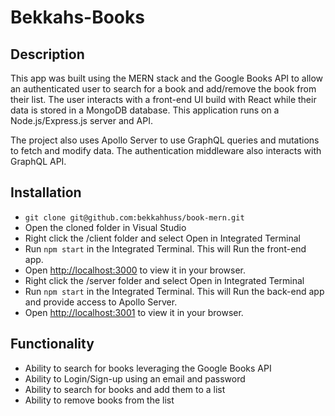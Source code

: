 # Bekkahs-Books

## Description
This app was built using the MERN stack and the Google Books API to allow an authenticated user to search for a book and add/remove the book from their list. The user interacts with a front-end UI build with React while their data is stored in a MongoDB database. This application runs on a Node.js/Express.js server and API. 

The project also uses Apollo Server to use GraphQL queries and mutations to fetch and modify data. The authentication middleware also interacts with GraphQL API. 

## Installation
- `git clone git@github.com:bekkahhuss/book-mern.git`
- Open the cloned folder in Visual Studio
- Right click the /client folder and select Open in Integrated Terminal
- Run `npm start` in the Integrated Terminal. This will Run the front-end app.
- Open [http://localhost:3000](http://localhost:3000) to view it in your browser.
- Right click the /server folder and select Open in Integrated Terminal
- Run `npm start` in the Integrated Terminal. This will Run the back-end app and provide access to Apollo Server.
- Open [http://localhost:3001](http://localhost:3001) to view it in your browser.

## Functionality
- Ability to search for books leveraging the Google Books API
- Ability to Login/Sign-up using an email and password
- Ability to search for books and add them to a list
- Ability to remove books from the list


